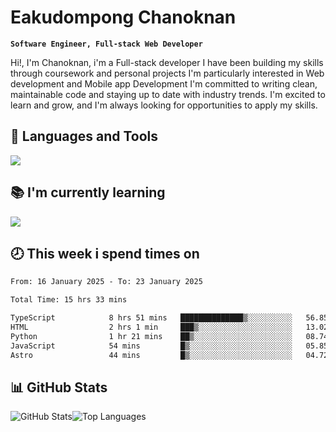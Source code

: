 # Eakudompong Chanoknan

**`Software Engineer, Full-stack Web Developer`**

<p>Hi!, I'm Chanoknan, i'm a Full-stack developer I have been building my skills
through coursework and personal projects I'm particularly interested in Web development
and Mobile app Development I'm committed to writing clean, maintainable
code and staying up to date with industry trends. I'm excited to learn
and grow, and I'm always looking for opportunities to apply my skills.</p>

## 🔧 Languages and Tools

  <a href="https://skillicons.dev">
    <img src="https://skillicons.dev/icons?i=typescript,javascript,html,css,php,java,python,laravel,nodejs,mongodb,react,nextjs,tailwind,mysql,planetscale,postgres,firebase&perline=9" />
  </a>
  
## 📚 I'm currently learning
  <a href="https://skillicons.dev">
    <img src="https://skillicons.dev/icons?i=go,rust,kotlin,androidstudio,graphql,docker,kubernetes,gcp,aws" />
  </a>

## 🕗 This week i spend times on

<!--START_SECTION:waka-->

```txt
From: 16 January 2025 - To: 23 January 2025

Total Time: 15 hrs 33 mins

TypeScript            8 hrs 51 mins   ██████████████▒░░░░░░░░░░   56.85 %
HTML                  2 hrs 1 min     ███▒░░░░░░░░░░░░░░░░░░░░░   13.02 %
Python                1 hr 21 mins    ██▒░░░░░░░░░░░░░░░░░░░░░░   08.74 %
JavaScript            54 mins         █▒░░░░░░░░░░░░░░░░░░░░░░░   05.85 %
Astro                 44 mins         █▒░░░░░░░░░░░░░░░░░░░░░░░   04.72 %
```

<!--END_SECTION:waka-->

## 📊 GitHub Stats

<p style="display: flex">
  <img alt="GitHub Stats" src="https://github-readme-stats.vercel.app/api?username=EC-9624&show_icons=true&theme=gruvbox&count_private=true"/>
  <img alt="Top Languages" src="https://github-readme-stats.vercel.app/api/top-langs/?username=EC-9624&layout=compact&theme=gruvbox" />  
</p>
